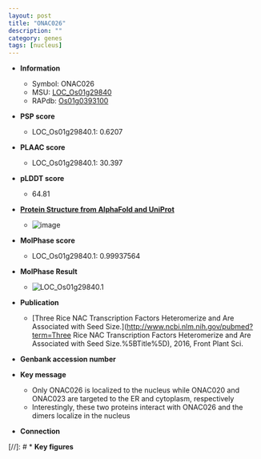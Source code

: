 ```yaml
---
layout: post
title: "ONAC026"
description: ""
category: genes
tags: [nucleus]
---
```


* **Information**  
    + Symbol: ONAC026  
    + MSU: [LOC_Os01g29840](http://rice.plantbiology.msu.edu/cgi-bin/ORF_infopage.cgi?orf=LOC_Os01g29840)  
    + RAPdb: [Os01g0393100](http://rapdb.dna.affrc.go.jp/viewer/gbrowse_details/irgsp1?name=Os01g0393100)  

* **PSP score**  
    + LOC_Os01g29840.1: 0.6207 

* **PLAAC score**  
    + LOC_Os01g29840.1: 30.397 

* **pLDDT score**
    + 64.81

* **[Protein Structure from AlphaFold and UniProt](https://www.uniprot.org/uniprotkb/Q5VNK1/entry#structure)**
    + ![image](https://ricepsp.github.io/images/Q5/AF-Q5VNK1-F1.png)

* **MolPhase score**
    + LOC_Os01g29840.1: 0.99937564

* **MolPhase Result**
    + ![LOC_Os01g29840.1](https://304243504.github.io/Pictures/LOC_Os01g/LOC_Os01g29840.1.png)

* **Publication**  
    + [Three Rice NAC Transcription Factors Heteromerize and Are Associated with Seed Size.](http://www.ncbi.nlm.nih.gov/pubmed?term=Three Rice NAC Transcription Factors Heteromerize and Are Associated with Seed Size.%5BTitle%5D), 2016, Front Plant Sci.

* **Genbank accession number**  

* **Key message**  
    + Only ONAC026 is localized to the nucleus while ONAC020 and ONAC023 are targeted to the ER and cytoplasm, respectively
    + Interestingly, these two proteins interact with ONAC026 and the dimers localize in the nucleus

* **Connection**  

[//]: # * **Key figures**  


